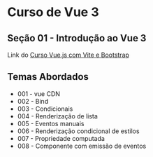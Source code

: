 # Curso de Vue 3

## Seção 01 - Introdução ao Vue 3

Link do [Curso Vue.js com Vite e Bootstrap](https://www.udemy.com/share/10a2lg3@MlNRdv30H81xbKu_vS8vFPDaMmD8QoOHTpnh-HEfdf3RA54ekwjRGIKpBUMK-G-t/)


## Temas Abordados
* 001 - vue CDN
* 002 - Bind
* 003 - Condicionais
* 004 - Renderização de lista
* 005 - Eventos manuais
* 006 - Renderização condicional de estilos
* 007 - Propriedade computada
* 008 - Componente com emissão de eventos
